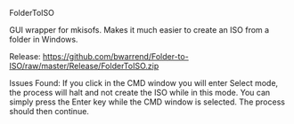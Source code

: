 FolderToISO

GUI wrapper for mkisofs.  Makes it much easier to create an ISO from a folder in Windows.

Release:
https://github.com/bwarrend/Folder-to-ISO/raw/master/Release/FolderToISO.zip

Issues Found: If you click in the CMD window you will enter Select mode, the process will halt and not create the ISO while in this mode.  You can simply press the Enter key while the CMD window is selected.  The process should then continue. 
